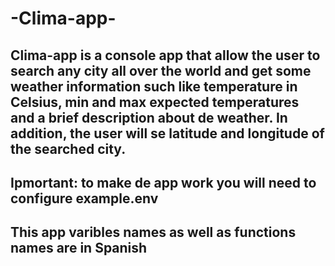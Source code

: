 # -Clima-app-

## Clima-app is a console app that allow the user to search any city all over the world and get some weather information such like temperature in Celsius, min and max expected temperatures and a brief description about de weather. In addition, the user will se latitude and longitude of the searched city.

## Ipmortant: to make de app work you will need to configure example.env

## This app varibles names as well as functions names are in Spanish

